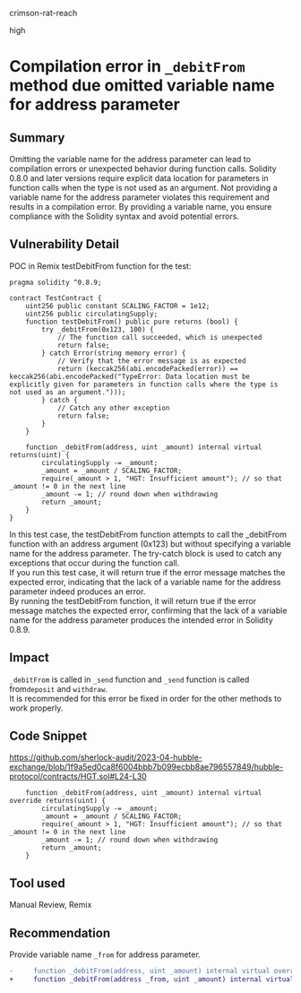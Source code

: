 crimson-rat-reach

high

# Compilation error in ```_debitFrom``` method due omitted variable name for address parameter

## Summary
Omitting the variable name for the address parameter can lead to compilation errors or unexpected behavior during function calls. Solidity 0.8.0 and later versions require explicit data location for parameters in function calls when the type is not used as an argument. Not providing a variable name for the address parameter violates this requirement and results in a compilation error. By providing a variable name, you ensure compliance with the Solidity syntax and avoid potential errors.

## Vulnerability Detail

POC in Remix testDebitFrom function for the test:

```solidity
pragma solidity ^0.8.9;

contract TestContract {
    uint256 public constant SCALING_FACTOR = 1e12;
    uint256 public circulatingSupply;
    function testDebitFrom() public pure returns (bool) {
        try _debitFrom(0x123, 100) {
            // The function call succeeded, which is unexpected
            return false;
        } catch Error(string memory error) {
            // Verify that the error message is as expected
            return (keccak256(abi.encodePacked(error)) == keccak256(abi.encodePacked("TypeError: Data location must be explicitly given for parameters in function calls where the type is not used as an argument.")));
        } catch {
            // Catch any other exception
            return false;
        }
    }
    
    function _debitFrom(address, uint _amount) internal virtual returns(uint) {
        circulatingSupply -= _amount;
        _amount = _amount / SCALING_FACTOR;
        require(_amount > 1, "HGT: Insufficient amount"); // so that _amount != 0 in the next line
        _amount -= 1; // round down when withdrawing
        return _amount;
    }
}
```
In this test case, the testDebitFrom function attempts to call the _debitFrom function with an address argument (0x123) but without specifying a variable name for the address parameter. The try-catch block is used to catch any exceptions that occur during the function call.  
If you run this test case, it will return true if the error message matches the expected error, indicating that the lack of a variable name for the address parameter indeed produces an error.  
By running the testDebitFrom function, it will return true if the error message matches the expected error, confirming that the lack of a variable name for the address parameter produces the intended error in Solidity 0.8.9.

## Impact
```_debitFrom``` is called in ```_send``` function and ```_send``` function is called from```deposit``` and ```withdraw```.  
It is recommended for this error be fixed in order for the other methods to work properly.

## Code Snippet

https://github.com/sherlock-audit/2023-04-hubble-exchange/blob/1f9a5ed0ca8f6004bbb7b099ecbb8ae796557849/hubble-protocol/contracts/HGT.sol#L24-L30
```solidity
    function _debitFrom(address, uint _amount) internal virtual override returns(uint) {
        circulatingSupply -= _amount;
        _amount = _amount / SCALING_FACTOR;
        require(_amount > 1, "HGT: Insufficient amount"); // so that _amount != 0 in the next line
        _amount -= 1; // round down when withdrawing
        return _amount;
    }
```

## Tool used

Manual Review, Remix

## Recommendation
Provide variable name `_from` for address parameter.
```diff
-     function _debitFrom(address, uint _amount) internal virtual override returns(uint) {
+     function _debitFrom(address _from, uint _amount) internal virtual override returns(uint) {
```